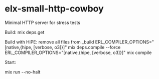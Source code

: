 # elx-small-http-cowboy

Minimal HTTP server for stress tests

Build:
mix deps.get

Build with HiPE:
remove all files from _build
ERL_COMPILER_OPTIONS="[native,{hipe, [verbose, o3]}]" mix deps.compile --force
ERL_COMPILER_OPTIONS="[native,{hipe, [verbose, o3]}]" mix compile

Start:

mix run --no-halt